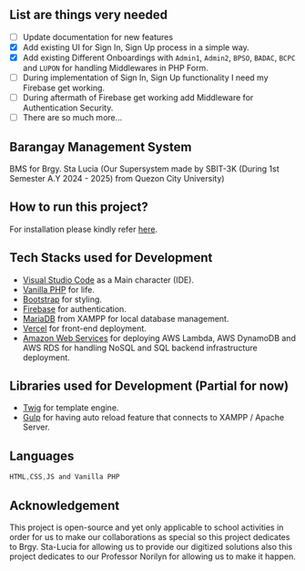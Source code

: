 ## List are things very needed

- [ ] Update documentation for new features
- [X] Add existing UI for Sign In, Sign Up process in a simple way.
- [X] Add existing Different Onboardings with `Admin1`, `Admin2`, `BPSO`, `BADAC`, `BCPC` and `LUPON` for handling Middlewares in PHP Form.
- [ ] During implementation of Sign In, Sign Up functionality I need my Firebase get working.
- [ ] During aftermath of Firebase get working add Middleware for Authentication Security.
- [ ] There are so much more...

## Barangay Management System
BMS for Brgy. Sta Lucia (Our Supersystem made by SBIT-3K (During 1st Semester A.Y 2024 - 2025) from Quezon City University)

## How to run this project?
For installation please kindly refer [here](documentation/README.md).

## Tech Stacks used for Development

- [Visual Studio Code](https://vscode.dev) as a Main character (IDE).
- [Vanilla PHP](https://www.apachefriends.org/) for life.
- [Bootstrap](https://getbootstrap.com/docs/5.3/getting-started/introduction/) for styling.
- [Firebase](https://firebase.google.com/docs/auth/web/start) for authentication.
- [MariaDB](https://mariadb.org/) from XAMPP for local database management.
- [Vercel](https://github.com/vercel/examples/tree/main/solutions/node-hello-world) for front-end deployment.
- [Amazon Web Services](https://aws.amazon.com/console/) for deploying AWS Lambda, AWS DynamoDB and AWS RDS for handling NoSQL and SQL backend infrastructure deployment.

## Libraries used for Development (Partial for now)

- [Twig](https://twig.symfony.com/) for template engine.
- [Gulp](https://gulpjs.com/docs/en/getting-started/quick-start) for having auto reload feature that connects to XAMPP / Apache Server.

## Languages

```powershell
HTML,CSS,JS and Vanilla PHP
```

## Acknowledgement
This project is open-source and yet only applicable to school activities in order for us to make our collaborations as special so this project dedicates to Brgy. Sta-Lucia for allowing us to provide our digitized solutions also this project dedicates to our Professor Norilyn for allowing us to make it happen.